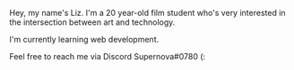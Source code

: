 Hey, my name's Liz. I'm a 20 year-old film student who's very interested in the intersection between art and technology. 

I'm currently learning web development. 

Feel free to reach me via Discord Supernova#0780 (:

<!---
liz-tech-nerd/liz-tech-nerd is a ✨ special ✨ repository because its `README.md` (this file) appears on your GitHub profile.
You can click the Preview link to take a look at your changes.
--->
